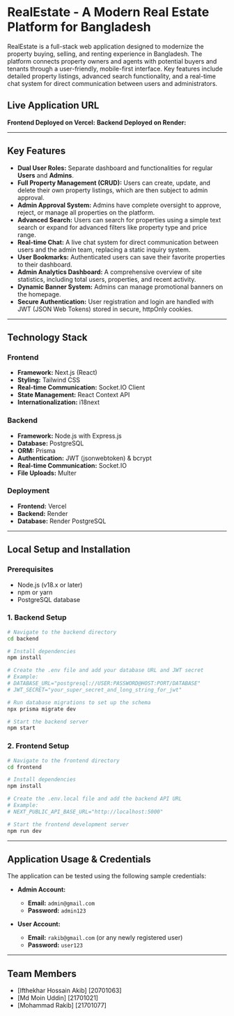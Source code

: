 # RealEstate - A Modern Real Estate Platform for Bangladesh

RealEstate is a full-stack web application designed to modernize the property buying, selling, and renting experience in Bangladesh. The platform connects property owners and agents with potential buyers and tenants through a user-friendly, mobile-first interface. Key features include detailed property listings, advanced search functionality, and a real-time chat system for direct communication between users and administrators.

## Live Application URL

**Frontend Deployed on Vercel:** 
**Backend Deployed on Render:** 

---

## Key Features

* **Dual User Roles:** Separate dashboard and functionalities for regular **Users** and **Admins**.
* **Full Property Management (CRUD):** Users can create, update, and delete their own property listings, which are then subject to admin approval.
* **Admin Approval System:** Admins have complete oversight to approve, reject, or manage all properties on the platform.
* **Advanced Search:** Users can search for properties using a simple text search or expand for advanced filters like property type and price range.
* **Real-time Chat:** A live chat system for direct communication between users and the admin team, replacing a static inquiry system.
* **User Bookmarks:** Authenticated users can save their favorite properties to their dashboard.
* **Admin Analytics Dashboard:** A comprehensive overview of site statistics, including total users, properties, and recent activity.
* **Dynamic Banner System:** Admins can manage promotional banners on the homepage.
* **Secure Authentication:** User registration and login are handled with JWT (JSON Web Tokens) stored in secure, httpOnly cookies.

---

## Technology Stack

### Frontend
* **Framework:** Next.js (React)
* **Styling:** Tailwind CSS
* **Real-time Communication:** Socket.IO Client
* **State Management:** React Context API
* **Internationalization:** i18next

### Backend
* **Framework:** Node.js with Express.js
* **Database:** PostgreSQL
* **ORM:** Prisma
* **Authentication:** JWT (jsonwebtoken) & bcrypt
* **Real-time Communication:** Socket.IO
* **File Uploads:** Multer

### Deployment
* **Frontend:** Vercel
* **Backend:** Render
* **Database:** Render PostgreSQL

---

## Local Setup and Installation

### Prerequisites
* Node.js (v18.x or later)
* npm or yarn
* PostgreSQL database

### 1. Backend Setup
```bash
# Navigate to the backend directory
cd backend

# Install dependencies
npm install

# Create the .env file and add your database URL and JWT secret
# Example:
# DATABASE_URL="postgresql://USER:PASSWORD@HOST:PORT/DATABASE"
# JWT_SECRET="your_super_secret_and_long_string_for_jwt"

# Run database migrations to set up the schema
npx prisma migrate dev

# Start the backend server
npm start
```

### 2. Frontend Setup
```bash
# Navigate to the frontend directory
cd frontend

# Install dependencies
npm install

# Create the .env.local file and add the backend API URL
# Example:
# NEXT_PUBLIC_API_BASE_URL="http://localhost:5000"

# Start the frontend development server
npm run dev
```

---

## Application Usage & Credentials

The application can be tested using the following sample credentials:

* **Admin Account:**
    * **Email:** `admin@gmail.com`
    * **Password:** `admin123`

* **User Account:**
    * **Email:** `rakib@gmail.com` (or any newly registered user)
    * **Password:** `user123`

---

## Team Members

* [Ifthekhar Hossain Akib] [20701063]
* [Md Moin Uddin] [21701021]
* [Mohammad Rakib] [21701077]

